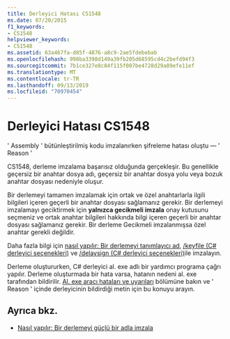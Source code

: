 ```yaml
---
title: Derleyici Hatası CS1548
ms.date: 07/20/2015
f1_keywords:
- CS1548
helpviewer_keywords:
- CS1548
ms.assetid: 63a467fa-d85f-4876-a8c9-2ae5fdebebab
ms.openlocfilehash: 998ba3398d149a39fb205d68595cd4c2befd94f3
ms.sourcegitcommit: 7b1ce327e8c84f115f007be4728d29a89efe11ef
ms.translationtype: MT
ms.contentlocale: tr-TR
ms.lasthandoff: 09/13/2019
ms.locfileid: "70970454"
---
```

# <a name="compiler-error-cs1548"></a>Derleyici Hatası CS1548
' Assembly ' bütünleştirilmiş kodu imzalanırken şifreleme hatası oluştu — ' Reason '  
  
 CS1548, derleme imzalama başarısız olduğunda gerçekleşir. Bu genellikle geçersiz bir anahtar dosya adı, geçersiz bir anahtar dosya yolu veya bozuk anahtar dosyası nedeniyle oluşur.  
  
 Bir derlemeyi tamamen imzalamak için ortak ve özel anahtarlarla ilgili bilgileri içeren geçerli bir anahtar dosyası sağlamanız gerekir. Bir derlemeyi imzalamayı geciktirmek için **yalnızca gecikmeli imzala** onay kutusunu seçmeniz ve ortak anahtar bilgileri hakkında bilgi içeren geçerli bir anahtar dosyası sağlamanız gerekir. Bir derleme Gecikmeli imzalanmışsa özel anahtar gerekli değildir.  
  
 Daha fazla bilgi için [nasıl yapılır: Bir derlemeyi tanımlayıcı ad](../../../standard/assembly/sign-strong-name.md), [/keyfile (C# derleyici seçenekleri)](../compiler-options/keyfile-compiler-option.md) ve [/delaysign (C# derleyici seçenekleri)](../compiler-options/delaysign-compiler-option.md)ile imzalayın.  
  
 Derleme oluştururken, C# derleyici al. exe adlı bir yardımcı programa çağrı yapılır. Derleme oluşturmada bir hata varsa, hatanın nedeni al. exe tarafından bildirilir. [Al. exe aracı hataları ve uyarıları](../../../framework/tools/al-exe-assembly-linker.md#errors-and-warnings) bölümüne bakın ve ' Reason ' içinde derleyicinin bildirdiği metin için bu konuyu arayın.  
  
## <a name="see-also"></a>Ayrıca bkz.

- [Nasıl yapılır: Bir derlemeyi güçlü bir adla imzala](../../../standard/assembly/sign-strong-name.md)
